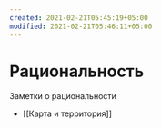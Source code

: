 ```yaml
---
created: 2021-02-21T05:45:19+05:00
modified: 2021-02-21T05:46:11+05:00
---
```


# Рациональность

Заметки о рациональности

- [[Карта и территория]]